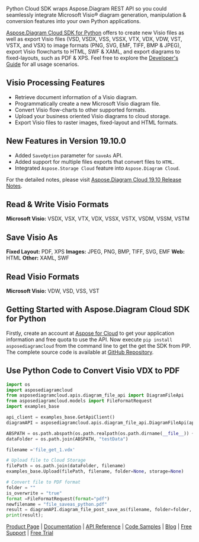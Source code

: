 Python Cloud SDK wraps Aspose.Diagram REST API so you could seamlessly integrate Microsoft Visio® diagram generation, manipulation & conversion features into your own Python applications.

[Aspose.Diagram Cloud SDK for Python](https://products.aspose.cloud/diagram/python) offers to create new Visio files as well as export Visio files (VSD, VSDX, VSS, VSSX, VTX, VDX, VDW, VST, VSTX, and VSX) to image formats (PNG, SVG, EMF, TIFF, BMP & JPEG), export Visio flowcharts to HTML, SWF & XAML, and export diagrams to fixed-layouts, such as PDF & XPS. Feel free to explore the [Developer's Guide](https://docs.aspose.cloud/display/diagramcloud/Developer+Guide) for all usage scenarios. 

## Visio Processing Features

- Retrieve document information of a Visio diagram.
- Programmatically create a new Microsoft Visio diagram file.
- Convert Visio flow-charts to other supported formats.
- Upload your business oriented Visio diagrams to cloud storage.
- Export Visio files to raster images, fixed-layout and HTML formats.

## New Features in Version 19.10.0

- Added `SaveOption` parameter for `saveAs` API.
- Added support for multiple files exports that convert files to `HTML`.
- Integrated `Aspose.Storage Cloud` feature into `Aspose.Diagram Cloud`.

For the detailed notes, please visit [Aspose.Diagram Cloud 19.10 Release Notes](https://docs.aspose.cloud/display/diagramcloud/Aspose.Diagram+Cloud+19.10+Release+Notes).

## Read & Write Visio Formats

**Microsoft Visio:** VSDX, VSX, VTX, VDX, VSSX, VSTX, VSDM, VSSM, VSTM

## Save Visio As

**Fixed Layout:** PDF, XPS
**Images:** JPEG, PNG, BMP, TIFF, SVG, EMF
**Web:** HTML
**Other:** XAML, SWF

## Read Visio Formats

**Microsoft Visio:** VDW, VSD, VSS, VST

## Getting Started with Aspose.Diagram Cloud SDK for Python

Firstly, create an account at [Aspose for Cloud](https://dashboard.aspose.cloud/#/apps) to get your application information and free quota to use the API. Now execute `pip install asposediagramcloud` from the command line to get the get the SDK from PIP. The complete source code is available at [GitHub Repository](https://github.com/aspose-diagram-cloud/aspose-diagram-cloud-python).

## Use Python Code to Convert Visio VDX to PDF

```python
import os
import asposediagramcloud
from asposediagramcloud.apis.diagram_file_api import DiagramFileApi
from asposediagramcloud.models import FileFormatRequest
import examples_base

api_client = examples_base.GetApiClient()
diagramAPI = asposediagramcloud.apis.diagram_file_api.DiagramFileApi(api_client)

ABSPATH = os.path.abspath(os.path.realpath(os.path.dirname(__file__)) + "/..")
dataFolder = os.path.join(ABSPATH, "testData")

filename ='file_get_1.vdx'

# Upload file to Cloud Storage
filePath = os.path.join(dataFolder, filename)
examples_base.Upload(filePath, filename, folder=None, storage=None)

# Convert file to PDF format
folder = ""
is_overwrite = "true"
format =FileFormatRequest(format="pdf")
newfilename = "file_saveas_python.pdf"
result = diagramAPI.diagram_file_post_save_as(filename, folder=folder, newfilename=newfilename, format=format, is_overwrite=is_overwrite)
print(result);
```

[Product Page](https://products.aspose.cloud/diagram/python) | [Documentation](https://docs.aspose.cloud/display/diagramcloud/Home) | [API Reference](https://apireference.aspose.cloud/diagram/) | [Code Samples](https://github.com/aspose-diagram-cloud/aspose-diagram-cloud-python) | [Blog](https://blog.aspose.cloud/category/diagram/) | [Free Support](https://forum.aspose.cloud/c/diagram) | [Free Trial](https://dashboard.aspose.cloud/#/apps)